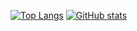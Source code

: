 [![Top Langs](https://github-readme-stats.vercel.app/api/top-langs/?username=ToBadForYou&layout=compact)](https://github.com/anuraghazra/github-readme-stats)
[![GitHub stats](https://github-readme-stats.vercel.app/api?username=ToBadForYou)](https://github.com/anuraghazra/github-readme-stats)
